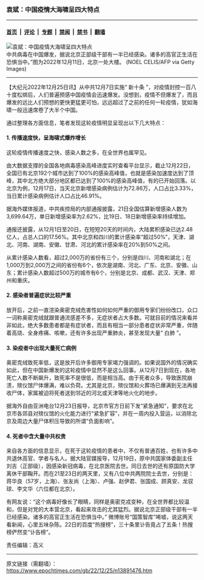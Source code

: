 ### 袁斌：中国疫情大海啸呈四大特点

---

#### [首页](../../../..?n13891476) &nbsp;|&nbsp; [评论](../../../../../epoch-comment?n13891476) &nbsp;|&nbsp; [专题](../../../../../epoch-special?n13891476) &nbsp;|&nbsp; [禁闻](../../../../../epoch-news?n13891476) &nbsp;|&nbsp; [禁书](../../../../../books?n13891476) &nbsp;|&nbsp; [翻墙](https://github.com/gfw-breaker/nogfw/blob/master/README.md?n13891476)


<div><img alt="袁斌：中国疫情大海啸呈四大特点" class="attachment-djy_600_400 size-djy_600_400 wp-post-image" src="https://i.epochtimes.com/assets/uploads/2022/12/id13890875-GettyImages-1245532410-600x400.jpg"/>
<div class="caption">
 中共病毒在中国爆发，据说北京正部级干部有一半已经感染。诸多的高官正生活在恐惧当中。”图为2022年12月11日，北京一处大楼。 (NOEL CELIS/AFP via Getty Images)
</div></div><hr/><div class="post_content" id="artbody" itemprop="articleBody">
 <!-- article content begin -->
 <p>
  【大纪元2022年12月25日讯】从中共12月7日实施“
  <ok href="https://www.epochtimes.com/gb/tag/%E6%96%B0%E5%8D%81%E6%9D%A1.html">
   新十条
  </ok>
  ”，对疫情封控一百八十度松绑后，人们普遍预感中国疫情会迅速爆发。没想到，疫情不但爆发了，而且爆发的远比人们预想的更快更猛更可怕，远远超过了之前的任何一轮疫情，犹如海啸一般迅速席卷了大半个中国。
 </p>
 <p>
  通过整理各方面信息，笔者发现这轮疫情明显呈现出以下几大特点：
 </p>
 <h4>
  1. 传播速度快，呈海啸式爆炸增长
 </h4>
 <p>
  这轮疫情传播速度之快，感染人数之多，在全世界也属罕见。
 </p>
 <p>
  由大数据支撑的全国各地病毒感染高峰进度实时查看平台显示，截止12月22日，全国已有北京192个城市达到了100%的感染高峰值，也就是感染加速度达到了顶峰，其中北方绝大部分地区都已达到了100%的感染高峰值，有的已开始回落。以北京为例，12月17日，当天北京新增感染病例估计为72.86万，人口占比3.33%，当日累计感染病例估计人口占比46.91%。
 </p>
 <p>
  据海外媒体报道，中共疾控局的内部通报披露，21日全国估算新增感染人数为3,699.64万，单日新增感染率为2.62%，比19日、18日新增感染率持续增加。
 </p>
 <p>
  通报还披露，从12月1日至20日，在短短20天的时间内，大陆累积感染已达2.48亿人，占总人口的17.56%。其中北京和四川的累计感染率“超过50%”，天津、湖北、河南、湖南、安徽、甘肃、河北的累计感染率在20%到50%之间。
 </p>
 <p>
  从累计感染人数看，超过2,000万的省份有三个，分别是四川、河南和湖北；在1,000万到2,000万之间的省份有6个，依次是湖南、河北、广东、北京、安徽、山东；累计感染人数超过500万的城市有6个，分别是北京、成都、武汉、天津、郑州和重庆。
 </p>
 <h4>
  2. 感染者普遍症状比较严重
 </h4>
 <p>
  放开后，之前一直渲染奥密克绒危害性如何如何严重的御用专家们纷纷改口，众口一词称奥密克绒就跟普通流感差不多，无症状者占大多数。可就目前的情况来看并非如此，绝大多数患者都是有症状者，而且有相当一部分患者症状非常严重，伴随着高烧、全身疼痛、咳嗽，还有许多出现严重肺炎，甚至发现大量“
  <ok href="https://www.epochtimes.com/gb/tag/%E7%99%BD%E8%82%BA.html">
   白肺
  </ok>
  ”。
 </p>
 <h4>
  3. 染疫者中出现大量死亡病例
 </h4>
 <p>
  奥密克绒致死率低，这是放开后许多御用专家竭力强调的。如果说国外的情况确实如此，但在中国新爆发的这轮疫情中显然不是这么回事。从12月7日到现在，各地死亡人数不断飙升，致死率不是很低，而是相当高。由于死者众多，导致医院崩溃，殡仪馆尸体爆满，难以负荷。尤其是北京，殡仪馆和火葬场已爆满到无法再接收尸体，家属被迫将死者送到邻近的河北或天津等地火化的地步。
 </p>
 <p>
  据海外自由亚洲电台12月23日报导，北京市官方日前下发“紧急通知”，要求在北京市各郊县对殡仪馆的火化能力进行“紧急扩容”，并在一周内投入营运，以消除北京及周边大量尸体积压导致的所谓“负面影响”。
 </p>
 <h4>
  4. 死者中含大量中共权贵
 </h4>
 <p>
  来自各方面的信息显示，在死于这轮疫情的患者中，不仅有普通百姓，也有许多中共退休高官、学者与名人。据大陆官媒报导，12月19日，原中共国家体委副主任刘吉（正部级），因感染新冠病毒，在北京医院去世。同日去世的还有原国防大学离休干部鞠开。而在21至23日的两天里，又有八位中共两院院士去世，分别是：蒋华良（57岁，上海）、张友尚（上海）、卢强、赵伊君、张国成、顾真安、龙驭球、李文华（六位都在北京）。
 </p>
 <p>
  有网友说：“这个病毒好像长了眼睛，同样是奥密克戎变种，在全世界都比较温和，但是对党的大本营北京，看起来攻击的尤其猛烈。据说北京正部级干部有一半已经感染。诸多的高官正生活在恐惧当中。” 微博账号“国策智库”唏嘘，说这两天看新闻，心里五味杂陈。22日的百度“热搜榜”，三十条里讣告竟占了五条！热搜榜俨然变“讣告榜”。
 </p>
 <p>
  责任编辑：高义
 </p>
 <!-- article content end -->
 <div id="below_article_ad">
 </div>
</div>


---

原文链接（需翻墙）：https://www.epochtimes.com/gb/22/12/25/n13891476.htm